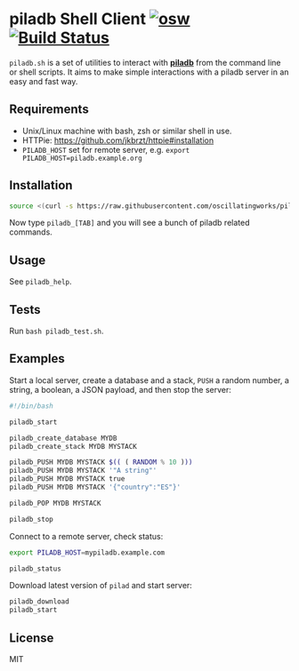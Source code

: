 piladb Shell Client [![osw](https://img.shields.io/badge/%E2%89%85osw-supported-blue.svg)](http://oscillating.works) [![Build Status](https://travis-ci.org/oscillatingworks/piladb-sh.svg?branch=master)](https://travis-ci.org/oscillatingworks/piladb-sh)
===================

`piladb.sh` is a set of utilities to interact with [**piladb**](https://www.piladb.org)
from the command line or shell scripts. It aims to make simple interactions with a piladb server
in an easy and fast way.

Requirements
------------

* Unix/Linux machine with bash, zsh or similar shell in use.
* HTTPie: https://github.com/jkbrzt/httpie#installation
* `PILADB_HOST` set for remote server, e.g. `export PILADB_HOST=piladb.example.org`

Installation
------------

```bash
source <(curl -s https://raw.githubusercontent.com/oscillatingworks/piladb-sh/master/piladb.sh)
```

Now type `piladb_[TAB]` and you will see a bunch of piladb related commands.

Usage
-----

See `piladb_help`.

Tests
-----

Run `bash piladb_test.sh`.

Examples
--------

Start a local server, create a database and a stack, `PUSH` a random number,
a string, a boolean, a JSON payload, and then stop the server:

```bash
#!/bin/bash

piladb_start

piladb_create_database MYDB
piladb_create_stack MYDB MYSTACK

piladb_PUSH MYDB MYSTACK $(( ( RANDOM % 10 )))
piladb_PUSH MYDB MYSTACK '"A string"'
piladb_PUSH MYDB MYSTACK true
piladb_PUSH MYDB MYSTACK '{"country":"ES"}'

piladb_POP MYDB MYSTACK

piladb_stop
```

Connect to a remote server, check status:

```bash
export PILADB_HOST=mypiladb.example.com

piladb_status
```

Download latest version of `pilad` and start server:

```bash
piladb_download
piladb_start
```

License
-------

MIT
